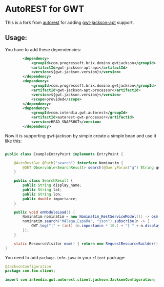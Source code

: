 # AutoREST for GWT 

This is a fork from [autorest](https://github.com/intendia-oss/autorest) for adding [gwt-jackson-apt](https://github.com/vegegoku/gwt-jackson-apt) support.


## Usage:

You have to add these dependencies:
```xml
        <dependency>
            <groupId>com.progressoft.brix.domino.gwtjackson</groupId>
            <artifactId>gwt-jackson-apt-api</artifactId>
            <version>${gwt.jackson.version}</version>
        </dependency>
        <dependency>
            <groupId>com.progressoft.brix.domino.gwtjackson</groupId>
            <artifactId>gwt-jackson-apt-processor</artifactId>
            <version>${gwt.jackson.version}</version>
            <scope>provided</scope>
        </dependency>
        <dependency>
            <groupId>com.intendia.gwt.autorest</groupId>
            <artifactId>autorest-gwt-processor</artifactId>
            <version>HEAD-SNAPSHOT</version>
        </dependency>
```

Now it is supporting gwt-jackson by simple create a simple bean and use it like this:

```java

public class ExampleEntryPoint implements EntryPoint {

    @AutoRestGwt @Path("search") interface Nominatim {
        @GET Observable<SearchResult> search(@QueryParam("q") String query, @QueryParam("format") String format);
    }

    public class SearchResult {
        public String display_name;
        public String lat;
        public String lon;
        public double importance;
    }

    public void onModuleLoad() {
        Nominatim nominatim = new Nominatim_RestServiceModel(() -> osm());
        nominatim.search("Málaga,España", "json").subscribe(n -> {
            GWT.log("[" + (int) (n.importance * 10.) + "] " + n.display_name + " (" + n.lon + "," + n.lat + ")");
        });
    }

    static ResourceVisitor osm() { return new RequestResourceBuilder().path("http://nominatim.openstreetmap.org/"); }
}

```

You need to add `package-info.java` in your `client` package:

```java
@JacksonConfiguration
package com.foo.client;

import com.intendia.gwt.autorest.client.jackson.JacksonConfiguration;
```
